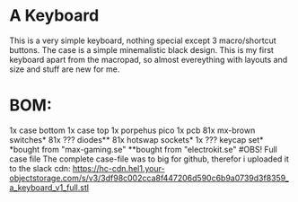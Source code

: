 # A Keyboard
This is a very simple keyboard, nothing special except 3 macro/shortcut buttons. The case is a simple minemalistic black design. This is my first keyboard apart from the macropad, so almost evereything with layouts and size and stuff are new for me.
# BOM:
1x case bottom
1x case top
1x porpehus pico
1x pcb
81x mx-brown switches*
81x ??? diodes**
81x hotswap sockets*
1x ??? keycap set*
*bought from "max-gaming.se"
**bought from "electrokit.se"
#OBS! Full case file
The complete case-file was to big for github, therefor i uploaded it to the slack cdn:
https://hc-cdn.hel1.your-objectstorage.com/s/v3/3df98c002cca8f447206d590c6b9a0739d3f8359_a_keyboard_v1_full.stl
